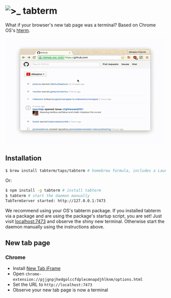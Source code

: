 # ![>_](https://raw.githubusercontent.com/tabterm/tabterm/master/dist/assets/logo_white_on_black.png) tabterm

What if your browser's new tab page was a terminal? Based on Chrome OS's
[hterm](https://chromium.googlesource.com/apps/libapps/+/master/hterm).

![screencast](dist/assets/screencast.gif)

## Installation
```sh
$ brew install tabterm/taps/tabterm # homebrew formula, includes a LaunchAgent that starts tabterm on login
```
Or:
```sh
$ npm install -g tabterm # install tabterm
$ tabterm # start the daemon manually
TabTermServer started: http://127.0.0.1:7473
```

We recommend using your OS's tabterm package. If you installed tabterm via a
package and are using the package's startup script, you are set! Just visit
[localhost:7473](http://localhost:7473) and observe the shiny new terminal.
Otherwise start the daemon manually using the instructions above.


## New tab page

### Chrome

* Install [New Tab iFrame](https://chrome.google.com/webstore/detail/new-tab-iframe/pjjgnpjhedgolccfdplecmnapdjhlknm)
* Open `chrome-extension://pjjgnpjhedgolccfdplecmnapdjhlknm/options.html`
* Set the URL to `http://localhost:7473`
* Observe your new tab page is now a terminal
